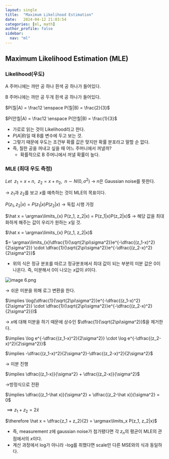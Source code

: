 ```yaml
---
layout: single
title:  "Maximum Likelihood Estimation"
date:   2024-04-12 21:03:54 
categories: [ml, math]
author_profile: false
sidebar:
  nav: "ml"
---
```

## Maximum Likelihood Estimation (MLE)

### Likelihood(우도)

A 주머니에는 까만 공 하나 흰색 공 하나가 들어있다.

B 주머니에는 까만 공 두개 흰색 공 하나가 들어있다.

$P(칠|A) = \frac12 \enspace P(칠|B) = \frac{2}{3}$

$P(안칠|A) = \frac12 \enspace P(안칠|B) = \frac{1}{3}$

- 가로로 읽는 것이 Likelihood라고 한다.
- $P(A|B)$일 때 B를 변수에 두고 보는 것.
- 그렇기 때문에 우도는 조건부 확률 값은 맞지만 확률 분포라고 말할 순 없다.
- 즉, 칠한 공을 꺼내고 싶을 때 어느 주머니에서 꺼낼까?
    - 확률적으로 B 주머니에서 꺼낼 확률이 높다.

### MLE (최대 우도 측정)

$Let \enspace z_1 = x+n ,\enspace z_2 = x+n_2 ,\enspace n \sim N(0, \sigma^2)$  → $n$은 Gaussian noise를 뜻한다.

→ $z_1$과 $z_2$를 보고 $x$를 예측하는 것이 MLE의 목표이다.

$P(z_1, z_2|x) = P(z_1|x)P(z_2|x)$ → 독립 시행 가정

$\hat x = \argmax\limits_{x} P(z_1, z_2|x) = P(z_1|x)P(z_2|x)$ → 해당 값을 최대화하게 해주는 값이 우리가 원하는 $x$일 것.

$\hat x = \argmax\limits_{x} P(z_1, z_2|x)$

$= \argmax\limits_{x}\dfrac{1}{\sqrt{2\pi\sigma^2}}e^{-\dfrac{(z_1-x)^2}{2\sigma^2}} \cdot \dfrac{1}{\sqrt{2\pi\sigma^2}}e^{-\dfrac{(z_2-x)^2}{2\sigma^2}}$

- 위의 식은 정규 분포를 따르고 정규분포에서 최대 값이 되는 부분의 미분 값은 0이 나온다. 즉, 미분해서 0이 나오는 $x$값이 $\hat x$이다.

![image 6.png](1.%20Basic%20Math/images/image%206.png)

→ 쉬운 미분을 위해 로그 변환을 한다.

$\implies \log(\dfrac{1}{\sqrt{2\pi\sigma^2}}e^{-\dfrac{(z_1-x)^2}{2\sigma^2}} \cdot \dfrac{1}{\sqrt{2\pi\sigma^2}}e^{-\dfrac{(z_2-x)^2}{2\sigma^2}})$

→ $x$에 대해 미분을 하기 때문에 상수인 $\dfrac{1}{\sqrt{2\pi\sigma^2}}$을 제거한다.

$\implies \log e^{-\dfrac{(z_1-x)^2}{2\sigma^2}} \cdot \log e^{-\dfrac{(z_2-x)^2}{2\sigma^2}}$

$\implies -\dfrac{(z_1-x)^2}{2\sigma^2}-\dfrac{(z_2-x)^2}{2\sigma^2}$

→ 미분 진행

$\implies \dfrac{(z_1-x)}{\sigma^2} + \dfrac{(z_2-x)}{\sigma^2}$

→방정식으로 전환

$\implies \dfrac{(z_1-\hat x)}{\sigma^2} + \dfrac{(z_2-\hat x)}{\sigma^2} = 0$

$\implies z_1 + z_2 = 2\hat x$

$\therefore \hat x = \dfrac{z_1 + z_2}{2} = \argmax\limits_x P(z_1, z_2|x)$

- 즉, measurement z에 gaussian noise가 첨가됐다면 각 $z_n$의 평균이 MLE의 관점에서의 $x$이다.
- 계산 과정에서 log가 아니라 -log를 취했다면 scale만 다른 MSE와의 식과 동일하다.